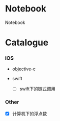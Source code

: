 # Notebook
Notebook


# Catalogue

### iOS

-   objective-c

-   swift
    - [ ]  swift下的链式调用

### Other

- [x]  计算机下的浮点数
